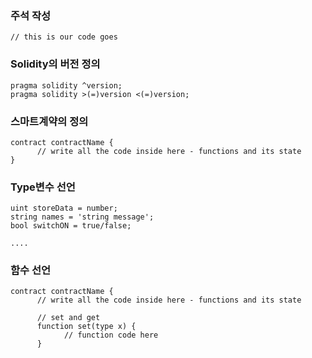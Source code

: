 ### 주석 작성 
```solidity 
// this is our code goes
```  

### Solidity의 버전 정의
```solidity 
pragma solidity ^version; 
pragma solidity >(=)version <(=)version;
```

### 스마트계약의 정의
```solidity 
contract contractName {
      // write all the code inside here - functions and its state
}
```

### Type변수 선언
```solidity 
uint storeData = number;
string names = 'string message';
bool switchON = true/false;
    
....
```

### 함수 선언
```solidity 
contract contractName {
      // write all the code inside here - functions and its state
      
      // set and get
      function set(type x) {
            // function code here
      }
```
